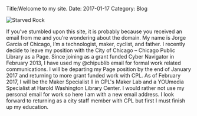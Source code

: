 Title:Welcome to my site.
Date: 2017-01-17
Category: Blog

![Starved Rock]({filename}/images/starvedrock.jpg)


If you’ve stumbled upon this site, it is probably because you received an email from me and you’re wondering about the domain. My name is Jorge Garcia of Chicago, I’m a technologist, maker, cyclist, and father. I recently decide to leave my position with the City of Chicago – Chicago Public Library as a Page. Since joining as a grant funded Cyber Navigator in February 2013, I have used my @chipublib email for formal work related communications. I will be departing my Page position by the end of January 2017 and returning to more grant funded work with CPL. As of February 2017, I will be the Maker Specialist II in CPL's Maker Lab and a YOUmedia Specialist at Harold Washington Library Center. I would rather not use my personal email for work so here I am with a new email address. I look forward to returning as a city staff member with CPL but first I must finish up my education.